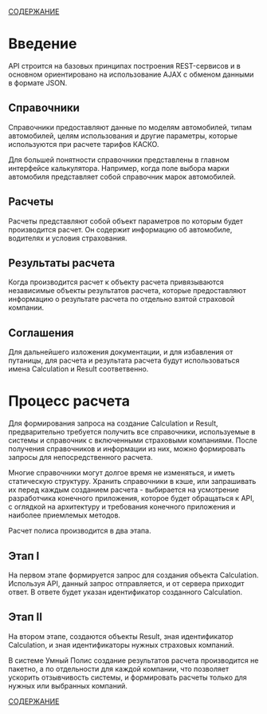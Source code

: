 [СОДЕРЖАНИЕ](README.md)

# Введение

API строится на базовых принципах построения REST-сервисов и в основном ориентировано на использование AJAX с обменом данными в формате JSON.

## Справочники

Справочники предоставляют данные по моделям автомобилей, типам автомобилей, целям использования и другие параметры, которые используются при расчете тарифов КАСКО.

Для большей понятности справочники представлены в главном интерфейсе калькулятора. Например, когда поле выбора марки автомобиля представляет собой справочник марок автомобилей.

## Расчеты

Расчеты представляют собой объект параметров по которым будет производится расчет. Он содержит информацию об автомобиле, водителях и условия страхования.

## Результаты расчета

Когда производится расчет к объекту расчета привязываются независимые объекты результатов расчета, которые предоставляют информацию о результате расчета по отдельно взятой страховой компании.

## Соглашения

Для дальнейшего изложения документации, и для избавления от путаницы, для расчета и результата расчета будут использоваться имена Calculation и Result соответвенно.

# Процесс расчета

Для формирования запроса на создание Calculation и Result, предварительно требуется получить все справочники, используемые в системы и справочник с включенными страховыми компаниями. После получения справочников и информации из них, можно формировать запросы для непосредственного расчета.

Многие справочники могут долгое время не изменяться, и иметь статическую структуру. Хранить справочники в кэше, или запрашивать их перед каждым созданием расчета - выбирается на усмотрение разработчика конечного приложения, которое будет обращаться к API, с оглядкой на архитектуру и требования конечного приложения и наиболее приемлемых методов.

Расчет полиса производится в два этапа.

## Этап I

На первом этапе формируется запрос для создания объекта Calculation. Используя API, данный запрос отправляется, и от сервера приходит ответ. В ответе будет указан идентификатор созданного Calculation.

## Этап II

На втором этапе, создаются объекты Result, зная идентификатор Calculation, и зная идентификаторы нужных страховых компаний.

В системе Умный Полис создание результатов расчета производится не пакетно, а по отдельности для каждой компании, что позволяет ускорить отзывчивость системы, и формировать расчеты только для нужных или выбранных компаний.

[СОДЕРЖАНИЕ](README.md)
